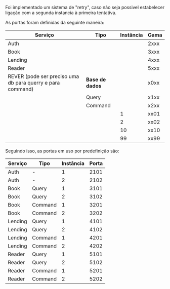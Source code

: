 Foi implementado um sistema de "retry", caso não seja possivel estabelecer ligação com a segunda instancia à primeira tentativa.

As portas foram definidas da seguinte maneira:

<!-- TODO: Ver a situação das bases de dados -->
| Serviço                                                     | Tipo               | Instância | Gama |
|-------------------------------------------------------------|--------------------|-----------|------|
| Auth                                                        |                    |           | 2xxx |
| Book                                                        |                    |           | 3xxx | 
| Lending                                                     |                    |           | 4xxx | 
| Reader                                                      |                    |           | 5xxx |
|  REVER (pode ser preciso uma db para querry e para command) | **Base de dados**  |           | x0xx | 
|                                                             | Query              |           | x1xx |
|                                                             | Command            |           | x2xx |
|                                                             |                    | 1         | xx01 |
|                                                             |                    | 2         | xx02 |
|                                                             |                    | 10        | xx10 |
|                                                             |                    | 99        | xx99 |

Seguindo isso, as portas em uso por predefinição são:

| Serviço | Tipo    | Instância | Porta |
|---------|---------|-----------|-------|
| Auth    | -       | 1         | 2101  |
| Auth    | -       | 2         | 2102  |
| Book    | Query   | 1         | 3101  |
| Book    | Query   | 2         | 3102  |
| Book    | Command | 1         | 3201  |  
| Book    | Command | 2         | 3202  |  
| Lending | Query   | 1         | 4101  |
| Lending | Query   | 2         | 4102  |
| Lending | Command | 1         | 4201  | 
| Lending | Command | 2         | 4202  | 
| Reader  | Query   | 1         | 5101  |
| Reader  | Query   | 2         | 5102  |
| Reader  | Command | 1         | 5201  | 
| Reader  | Command | 2         | 5202  | 
